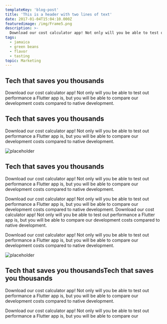 ```yaml
---
templateKey: 'blog-post'
title: 'This is a header with two lines of text'
date: 2017-01-04T15:04:10.000Z
featuredimage: /img/Frame5.png
description: >-
  Download our cost calculator app! Not only will you be able to test out performance a Flutter app is, but you will be able to compare our development costs compared to native development.
tags:
  - jamaica
  - green beans
  - flavor
  - tasting
topic: Marketing
---
```

## Tech that saves you thousands

Download our cost calculator app! Not only will you be able to test out performance a Flutter app is, but you will be able to compare our development costs compared to native development.

## Tech that saves you thousands

Download our cost calculator app! Not only will you be able to test out performance a Flutter app is, but you will be able to compare our development costs compared to native development.

![placeholder](/img/placeholder1200.png)

## Tech that saves you thousands

Download our cost calculator app! Not only will you be able to test out performance a Flutter app is, but you will be able to compare our development costs compared to native development.

Download our cost calculator app! Not only will you be able to test out performance a Flutter app is, but you will be able to compare our development costs compared to native development.
Download our cost calculator app! Not only will you be able to test out performance a Flutter app is, but you will be able to compare our development costs compared to native development.

Download our cost calculator app! Not only will you be able to test out performance a Flutter app is, but you will be able to compare our development costs compared to native development.

![placeholder](/img/placeholder1200.png)

## Tech that saves you thousandsTech that saves you thousands

Download our cost calculator app! Not only will you be able to test out performance a Flutter app is, but you will be able to compare our development costs compared to native development.

Download our cost calculator app! Not only will you be able to test out performance a Flutter app is, but you will be able to compare our 
